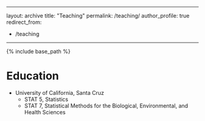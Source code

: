-----
layout: archive
title: "Teaching"
permalink: /teaching/
author_profile: true
redirect_from:
  - /teaching
---

{% include base_path %}

Education
======
* University of California, Santa Cruz
    * STAT 5, Statistics
    * STAT 7, Statistical Methods for the Biological, Environmental, and Health Sciences
  


